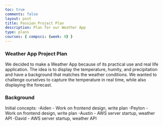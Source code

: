 ```yaml
---
toc: true
comments: false
layout: post
title: Passion Project Plan
description: Plan for our Weather App
type: plans
courses: { compsci: {week: 0} }
---
```


### Weather App Project Plan 
We decided to make a Weather App because of its practical use and real life application. The idea is to display the temperature, humity, and precipitation and have a background that matches the weather conditions. We wanted to challenge ourselves to capture the temperature in real time, while also displaying the forecast.

### Background

Initial concepts:
-Aiden
    - Work on frontend design, write plan
-Peyton
    - Work on frontend design, write plan
-Austin
    - AWS server startup, weather API
-David 
    - AWS server startup, weather API


